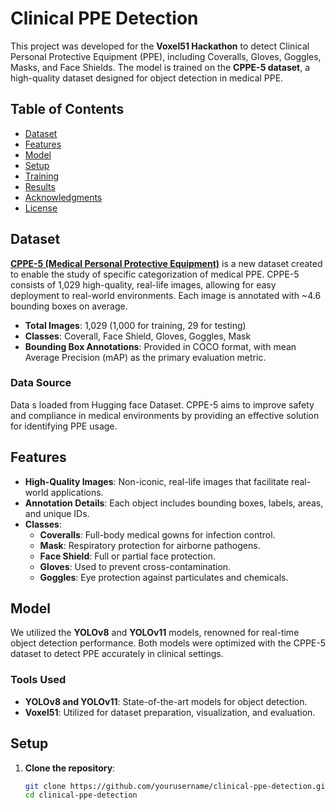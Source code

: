 # Clinical PPE Detection

This project was developed for the **Voxel51 Hackathon** to detect Clinical Personal Protective Equipment (PPE), including Coveralls, Gloves, Goggles, Masks, and Face Shields. The model is trained on the **CPPE-5 dataset**, a high-quality dataset designed for object detection in medical PPE.

## Table of Contents
- [Dataset](#dataset)
- [Features](#features)
- [Model](#model)
- [Setup](#setup)
- [Training](#training)
- [Results](#results)
- [Acknowledgments](#acknowledgments)
- [License](#license)

## Dataset

**[CPPE-5 (Medical Personal Protective Equipment)](https://paperswithcode.com/sota/object-detection-on-cppe-5)** is a new dataset created to enable the study of specific categorization of medical PPE. CPPE-5 consists of 1,029 high-quality, real-life images, allowing for easy deployment to real-world environments. Each image is annotated with ~4.6 bounding boxes on average.

- **Total Images**: 1,029 (1,000 for training, 29 for testing)
- **Classes**: Coverall, Face Shield, Gloves, Goggles, Mask
- **Bounding Box Annotations**: Provided in COCO format, with mean Average Precision (mAP) as the primary evaluation metric.

### Data Source
 Data s loaded from Hugging face Dataset. CPPE-5 aims to improve safety and compliance in medical environments by providing an effective solution for identifying PPE usage.

## Features

- **High-Quality Images**: Non-iconic, real-life images that facilitate real-world applications.
- **Annotation Details**: Each object includes bounding boxes, labels, areas, and unique IDs.
- **Classes**:
  - **Coveralls**: Full-body medical gowns for infection control.
  - **Mask**: Respiratory protection for airborne pathogens.
  - **Face Shield**: Full or partial face protection.
  - **Gloves**: Used to prevent cross-contamination.
  - **Goggles**: Eye protection against particulates and chemicals.

## Model

We utilized the **YOLOv8** and **YOLOv11** models, renowned for real-time object detection performance. Both models were optimized with the CPPE-5 dataset to detect PPE accurately in clinical settings.

### Tools Used
- **YOLOv8 and YOLOv11**: State-of-the-art models for object detection.
- **Voxel51**: Utilized for dataset preparation, visualization, and evaluation.

## Setup

1. **Clone the repository**:
   ```bash
   git clone https://github.com/yourusername/clinical-ppe-detection.git
   cd clinical-ppe-detection
